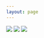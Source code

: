 ```yaml
---
layout: page
---
```


<div class="gallery-page">
  <img src="{{ site.photourl }}/photos/paint-y-5-1.jpg"/>
  <img src="https://blogliuhao-1301379188.cos.accelerate.myqcloud.com/photos/y_play_pirate_sketch.jpg"/>
  <img src="{{ site.photourl }}/photos/paint-y-5.jpg"/>
</div>